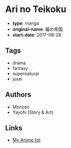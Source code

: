 # Ari no Teikoku

-   **type**: manga
-   **original-name**: 蟻の帝国
-   **start-date**: 2017-08-28

## Tags

-   drama
-   fantasy
-   supernatural
-   josei

## Authors

-   Monzen
-   Yayohi (Story & Art)

## Links

-   [My Anime list](https://myanimelist.net/manga/109351/Ari_no_Teikoku)
